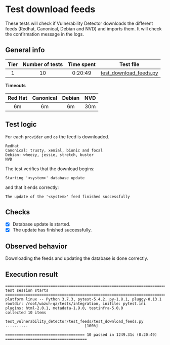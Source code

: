 # Test download feeds

These tests will check if Vulnerability Detector downloads the different feeds (Redhat, Canonical, Debian and NVD) and
imports them. It will check the confirmation message in the logs.

## General info

|Tier | Number of tests | Time spent| Test file |
|:--:|:--:|:--:|:--:|
| 1 | 10 | 0:20:49 | [test_download_feeds.py](../../../test_feeds/test_download_feeds.py)|

**Timeouts**

|Red Hat | Canonical | Debian | NVD |
|:--:|:--:|:--:|:--:|
| 6m | 6m | 6m | 30m |

## Test logic

For each `provider` and `os` the feed is downloaded.

```
RedHat
Canonical: trusty, xenial, bionic and focal
Debian: wheezy, jessie, stretch, buster
NVD
```

The test verifies that the download begins:

```
Starting '<system>' database update
```

and that it ends correctly:

```
The update of the '<system>' feed finished successfully
```

## Checks

- [x] Database update is started.
- [x] The update has finished successfully.

## Observed behavior

Downloading the feeds and updating the database is done correctly.

## Execution result

```
=========================================================================== test session starts ============================================================================
platform linux -- Python 3.7.3, pytest-5.4.2, py-1.8.1, pluggy-0.13.1
rootdir: /root/wazuh-qa/tests/integration, inifile: pytest.ini
plugins: html-2.0.1, metadata-1.9.0, testinfra-5.0.0
collected 10 items

test_vulnerability_detector/test_feeds/test_download_feeds.py ..........                         [100%]

=================================== 10 passed in 1249.31s (0:20:49) ====================================
```
